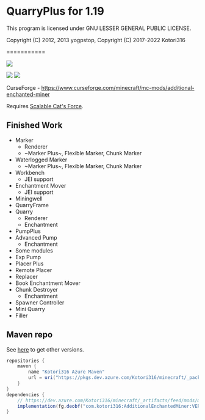 # QuarryPlus for 1.19

This program is licensed under GNU LESSER GENERAL PUBLIC LICENSE.

Copyright (C) 2012, 2013 yogpstop, Copyright (C) 2017-2022 Kotori316

===========

[![](https://github.com/Kotori316/QuarryPlus/workflows/Build%20Check%20and%20Publish/badge.svg)](https://github.com/Kotori316/QuarryPlus/actions)

[![](https://cf.way2muchnoise.eu/versions/282837.svg)](https://www.curseforge.com/minecraft/mc-mods/additional-enchanted-miner)
[![](https://cf.way2muchnoise.eu/full_282837.svg)](https://www.curseforge.com/minecraft/mc-mods/additional-enchanted-miner)

CurseForge - https://www.curseforge.com/minecraft/mc-mods/additional-enchanted-miner

Requires [Scalable Cat's Force](https://www.curseforge.com/minecraft/mc-mods/scalable-cats-force).

## Finished Work

* Marker
  * Renderer
  * ~Marker Plus~, Flexible Marker, Chunk Marker
* Waterlogged Marker
  * ~Marker Plus~, Flexible Marker, Chunk Marker
* Workbench
  * JEI support
* Enchantment Mover
  * JEI support
* Miningwell
* QuarryFrame
* Quarry
  * Renderer
  * Enchantment
* PumpPlus
* Advanced Pump
  * Enchantment
* Some modules
* Exp Pump
* Placer Plus
* Remote Placer
* Replacer
* Book Enchantment Mover
* Chunk Destroyer
  * Enchantment
* Spawner Controller
* Mini Quarry
* Filler

## Maven repo

See [here](https://dev.azure.com/Kotori316/minecraft/_artifacts/feed/mods/maven/com.kotori316%2Fadditionalenchantedminer/versions)
to get other versions.

```groovy
repositories {
    maven {
        name "Kotori316 Azure Maven"
        url = uri("https://pkgs.dev.azure.com/Kotori316/minecraft/_packaging/mods/maven/v1")
    }
}
dependencies {
    // https://dev.azure.com/Kotori316/minecraft/_artifacts/feed/mods/maven/com.kotori316%2Fadditionalenchantedminer/versions
    implementation(fg.deobf("com.kotori316:AdditionalEnchantedMiner:VERSION".toLowerCase(Locale.ROOT)))
}
```
